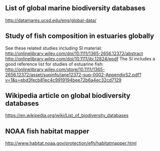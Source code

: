 
## List of global marine biodiversity databases
http://datamares.ucsd.edu/eng/global-data/

## Study of fish composition in estuaries globally
See these related studies including SI material:
http://onlinelibrary.wiley.com/doi/10.1111/1365-2656.12372/abstract
http://onlinelibrary.wiley.com/doi/10.1111/jbi.12824/epdf
The SI includes a good reference list for studies of estuarine fish:
http://onlinelibrary.wiley.com/store/10.1111/1365-2656.12372/asset/supinfo/jane12372-sup-0002-AppendixS2.pdf?v=1&s=ebd3fecb81ec4c9919194bee72b6a4ec32cd7129

## Wikipedia article on global biodiversity databases

https://en.wikipedia.org/wiki/List_of_biodiversity_databases

## NOAA fish habitat mapper
http://www.habitat.noaa.gov/protection/efh/habitatmapper.html 
